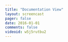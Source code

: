 ```yaml
---
title: "Documentation View"
layout: screencast 
pager: false
date: 2016-01-01
comments: false
videoid: w5j5rutbu2
---
```

